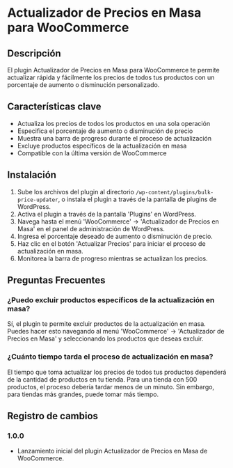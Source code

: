 # Actualizador de Precios en Masa para WooCommerce

## Descripción

El plugin Actualizador de Precios en Masa para WooCommerce te permite actualizar rápida y fácilmente los precios de todos tus productos con un porcentaje de aumento o disminución personalizado.

## Características clave

- Actualiza los precios de todos los productos en una sola operación
- Especifica el porcentaje de aumento o disminución de precio
- Muestra una barra de progreso durante el proceso de actualización
- Excluye productos específicos de la actualización en masa
- Compatible con la última versión de WooCommerce

## Instalación

1. Sube los archivos del plugin al directorio `/wp-content/plugins/bulk-price-updater`, o instala el plugin a través de la pantalla de plugins de WordPress.
2. Activa el plugin a través de la pantalla 'Plugins' en WordPress.
3. Navega hasta el menú 'WooCommerce' -> 'Actualizador de Precios en Masa' en el panel de administración de WordPress.
4. Ingresa el porcentaje deseado de aumento o disminución de precio.
5. Haz clic en el botón 'Actualizar Precios' para iniciar el proceso de actualización en masa.
6. Monitorea la barra de progreso mientras se actualizan los precios.

## Preguntas Frecuentes

### ¿Puedo excluir productos específicos de la actualización en masa?

Sí, el plugin te permite excluir productos de la actualización en masa. Puedes hacer esto navegando al menú 'WooCommerce' -> 'Actualizador de Precios en Masa' y seleccionando los productos que deseas excluir.

### ¿Cuánto tiempo tarda el proceso de actualización en masa?

El tiempo que toma actualizar los precios de todos tus productos dependerá de la cantidad de productos en tu tienda. Para una tienda con 500 productos, el proceso debería tardar menos de un minuto. Sin embargo, para tiendas más grandes, puede tomar más tiempo.

## Registro de cambios

### 1.0.0
* Lanzamiento inicial del plugin Actualizador de Precios en Masa de WooCommerce.